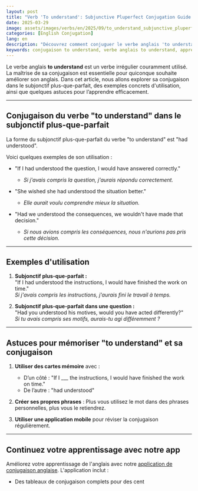 ```yaml
---
layout: post 
title: "Verb 'To understand': Subjunctive Pluperfect Conjugation Guide for Beginners"
date: 2025-03-29
image: assets/images/verbs/en/2025/09/to_understand_subjunctive_pluperfect.webp
categories: [English Conjugation]
lang: en 
description: "Découvrez comment conjuguer le verbe anglais 'to understand' dans le subjonctif plus-que-parfait. Ce guide complet en français est idéal pour les débutants qui souhaitent apprendre à utiliser 'to understand' correctement avec des exemples, des expressions idiomatiques et des astuces pratiques."
keywords: conjugaison to understand, verbe anglais to understand, apprendre l'anglais, conjugaison anglaise pour débutants, expressions avec to understand, grammaire anglaise, verbe irrégulier to understand, conjuguer to understand en anglais, to understand subjunctive pluperfect
---
```


Le verbe anglais **to understand** est un verbe irrégulier couramment utilisé. La maîtrise de sa conjugaison est essentielle pour quiconque souhaite améliorer son anglais. Dans cet article, nous allons explorer sa conjugaison dans le subjonctif plus-que-parfait, des exemples concrets d'utilisation, ainsi que quelques astuces pour l’apprendre efficacement.


---

## Conjugaison du verbe "to understand" dans le subjonctif plus-que-parfait

La forme du subjonctif plus-que-parfait du verbe "to understand" est "had understood". 

Voici quelques exemples de son utilisation :

- "If I had understood the question, I would have answered correctly."
  - _Si j'avais compris la question, j'aurais répondu correctement._

- "She wished she had understood the situation better."
  - _Elle aurait voulu comprendre mieux la situation._

- "Had we understood the consequences, we wouldn't have made that decision."
  - _Si nous avions compris les conséquences, nous n'aurions pas pris cette décision._

---

## Exemples d'utilisation

1. **Subjonctif plus-que-parfait :**  
   "If I had understood the instructions, I would have finished the work on time."  
   _Si j'avais compris les instructions, j'aurais fini le travail à temps._

2. **Subjonctif plus-que-parfait dans une question :**  
   "Had you understood his motives, would you have acted differently?"  
   _Si tu avais compris ses motifs, aurais-tu agi différemment ?_

---

## Astuces pour mémoriser "to understand" et sa conjugaison

1. **Utiliser des cartes mémoire** avec :  
   - D’un côté : "If I ___ the instructions, I would have finished the work on time."  
   - De l’autre : "had understood"

2. **Créer ses propres phrases** : Plus vous utilisez le mot dans des phrases personnelles, plus vous le retiendrez.

3. **Utiliser une application mobile** pour réviser la conjugaison régulièrement.

---

## Continuez votre apprentissage avec notre app

Améliorez votre apprentissage de l'anglais avec notre [application de conjugaison anglaise]({{site.appStore.en}}). L'application inclut :

- Des tableaux de conjugaison complets pour des cent